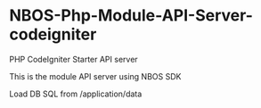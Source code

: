 # NBOS-Php-Module-API-Server-codeigniter
PHP CodeIgniter Starter API server

This is the module API server using NBOS SDK

Load DB SQL from /application/data

